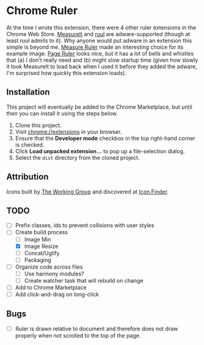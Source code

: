 # Chrome Ruler

At the time I wrote this extension, there were 4 other ruler extensions in the Chrome Web Store. [MeasureIt]() and [ruul]() are adware-supported (though at least ruul admits to it). Why anyone would put adware in an extension this simple is beyond me. [Measure Ruler]() made an interesting choice for its example image. [Page Ruler]() looks nice, but it has a lot of bells and whistles that (a) I don't really need and (b) might slow startup time (given how slowly it took MeasureIt to load back when I used it before they added the adware, I'm surprised how quickly this extension loads).

## Installation

This project will eventually be added to the Chrome Marketplace, but until then you can install it using the steps below.

1. Clone this project.
2. Visit [chrome://extensions](chrome://extensions) in your browser.
3. Ensure that the **Developer mode** checkbox in the top right-hand corner is checked.
4. Click **Load unpacked extension…** to pop up a file-selection dialog.
5. Select the `dist` directory from the cloned project.

## Attribution

Icons built by [The Working Group](http://blog.twg.ca) and discovered at [Icon Finder](https://www.iconfinder.com/icons/62246/ruler_icon).

## TODO

- [ ] Prefix classes, ids to prevent collisions with user styles
- [ ] Create build process
  - [ ] Image Min
  - [X] Image Resize
  - [ ] Concat/Uglify
  - [ ] Packaging
- [ ] Organize code across files
  - [ ] Use harmony modules?
  - [ ] Create watcher task that will rebuild on change
- [ ] Add to Chrome Marketplace
- [ ] Add click-and-drag on long-click

## Bugs

- [ ] Ruler is drawn relative to document and therefore does not draw properly when not scrolled to the top of the page.
